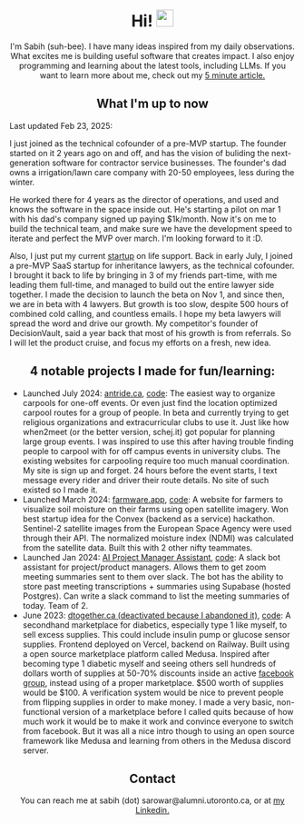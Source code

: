 <div id="header" align="center">
  <h1>
    Hi!
    <img src="https://media.giphy.com/media/hvRJCLFzcasrR4ia7z/giphy.gif" width="30px" />
  </h1>
  <p>
    I'm Sabih (suh-bee). I have many ideas inspired from my daily observations. What excites me is building useful software that creates impact. I also enjoy programming and learning about the latest tools, including LLMs. If you want to learn more about me, check out my <a target="_blank" href="https://dub.sh/about-me">5 minute article.</a>
  </p>
  <h2>What I'm up to now</h2>
    <div align="left">
      <p>Last updated Feb 23, 2025:</p>
      <p>I just joined as the technical cofounder of a pre-MVP startup. The founder started on it 2 years ago on and off, and has the vision of buliding the next-generation software for contractor service businesses. The founder's dad owns a irrigation/lawn care company with 20-50 employees, less during the winter.</p> 
      <p>He worked there for 4 years as the director of operations, and used and knows the software in the space inside out. He's starting a pilot on mar 1 with his dad's company signed up paying $1k/month. Now it's on me to build the technical team, and make sure we have the development speed to iterate and perfect the MVP over march. I'm looking forward to it :D.</p>
      <p>Also, I just put my current <a href="hellokeepsake.com">startup</a> on life support. Back in early July, I joined a pre-MVP SaaS startup for inheritance lawyers, as the technical cofounder. I brought it back to life by bringing in 3 of my friends part-time, with me leading them full-time, and managed to build out the entire lawyer side together. I made the decision to launch the beta on Nov 1, and since then, we are in beta with 4 lawyers. But growth is too slow, despite 500 hours of combined cold calling, and countless emails. I hope my beta lawyers will spread the word and drive our growth. My competitor's founder of DecisionVault, said a year back that most of his growth is from referrals. So I will let the product cruise, and focus my efforts on a fresh, new idea.</p>
    </div>
  <h2 style="font-weight: bold">4 notable projects I made for fun/learning:</h2>
  <ul align="left">
    <li><span>Launched July 2024: </span><a href="https://antride.ca" target="_blank">antride.ca</a>, <a href="https://github.com/kleenkanteen/ant-ride">code</a>: The easiest way to organize carpools for one-off events. Or even just find the location optimized carpool routes for a group of people. In beta and currently trying to get religious organizations and extracurricular clubs to use it. Just like how when2meet (or the better version, schej.it) got popular for planning large group events. I was inspired to use this after having trouble finding people to carpool with for off campus events in university clubs. The existing websites for carpooling require too much manual coordination. My site is sign up and forget. 24 hours before the event starts, I text message every rider and driver their route details. No site of such existed so I made it.
    <li>
      <span>Launched March 2024: </span><a href="https://farmware-xi.vercel.app/" target="_blank">farmware.app</a>, <a href="https://github.com/giridhar7632/farmware">code</a>: A website for farmers to visualize soil moisture on their farms using open satellite imagery. Won best startup idea for the Convex       (backend as a service) hackathon. Sentinel-2 satellite images from the European Space Agency were used through their API. The normalized moisture index (NDMI) was calculated from the satellite data. Built this with 2 other nifty teammates.
    </li>
    <li>Launched Jan 2024: <a href="https://lablab.ai/event/nextgen-gpt-ai-hackathon/jarvis/ai-project-manager-assistant" target="_blank">AI Project Manager Assistant</a>, <a href="https://github.com/kleenkanteen/ai-project-manager-assistant">code</a>: A slack bot assistant for project/product managers. Allows them to get zoom meeting summaries sent to them over slack. The bot has the ability to store past meeting transcriptions + summaries using Supabase (hosted Postgres). Can
write a slack command to list the meeting summaries of today. Team of 2.</li>
    <li><span>June 2023: </span><a href="https://dtogether.ca" target="_blank">dtogether.ca (deactivated because I abandoned it)</a>, <a href="https://github.com/kleenkanteen/dtogether.ca-backend">code</a>: A secondhand marketplace for diabetics, especially type 1 like myself, to sell excess supplies. This could include insulin pump or glucose sensor supplies. Frontend deployed on Vercel, backend on Railway. Built using a open source marketplace platform called Medusa. Inspired after becoming type 1 diabetic myself and seeing others sell hundreds of dollars worth of supplies at 50-70% discounts inside an active <a href="https://www.facebook.com/groups/1087611668259945/" target="_blank">facebook group</a>, instead using of a proper marketplace. $500 worth of supplies would be $100. A verification system would be nice to prevent people from flipping supplies in order to make money. I made a very basic, non-functional version of a marketplace before I called quits because of how much work it would be to make it work and convince everyone to switch from facebook. But it was all a nice intro though to using an open source framework like Medusa and learning from others in the Medusa discord server.
    </li>
  </ul>
  <p>
  <h2>Contact</h2>
  <div>You can reach me at sabih (dot) sarowar@alumni.utoronto.ca, or at <a href="https://www.linkedin.com/in/sabihsarowar/" target="_blank">my Linkedin.</a></div>
</div>
